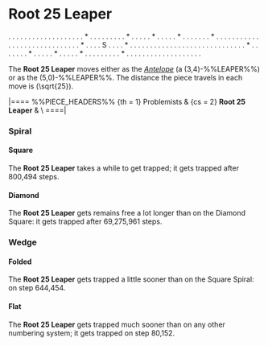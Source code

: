 # Root 25 Leaper

<div class = "movement">
. . . . . . . . . . . . .
. . . . . . * . . . . . .
. . . * . . . . . * . . .
. . * . . . . . . . * . .
. . . . . . . . . . . . .
. . . . . . . . . . . . .
. * . . . . S . . . . * .
. . . . . . . . . . . . .
. . . . . . . . . . . . .
. . * . . . . . . . * . .
. . . * . . . . . * . . .
. . . . . . * . . . . . .
. . . . . . . . . . . . .
</div>

The **Root 25 Leaper** moves either as the [*Antelope*](antelope.html)
(a (3,4)-%%LEAPER%%) or as the (5,0)-%%LEAPER%%. The distance the
piece travels in each move is \(\sqrt{25}\).

|====
%%PIECE_HEADERS%%
  {th = 1}  Problemists
& {cs = 2}  **Root 25 Leaper**
&           \\
====|

### Spiral

#### Square

The **Root 25 Leaper** takes a while to get trapped; it gets trapped
after 800,494 steps.

#### Diamond

The **Root 25 Leaper** gets remains free a lot longer than on the Diamond
Square: it gets trapped after 69,275,961 steps.

### Wedge

#### Folded

The **Root 25 Leaper** gets trapped a little sooner than on the Square Spiral:
on step 644,454.

#### Flat

The **Root 25 Leaper** gets trapped much sooner than on any other numbering
system; it gets trapped on step 80,152.


